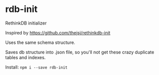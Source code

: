 # rdb-init
RethinkDB initializer

Inspired by https://github.com/thejsj/rethinkdb-init

Uses the same schema structure.

Saves db structure into .json file, so you'll not get these crazy duplicate tables and indexes.

Install: `npm i --save rdb-init`
